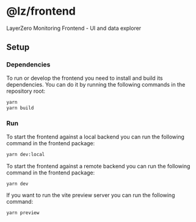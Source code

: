 # @lz/frontend

LayerZero Monitoring Frontend - UI and data explorer

## Setup

### Dependencies

To run or develop the frontend you need to install and build its dependencies. You can do it by running the following commands in the repository root:

```bash
yarn
yarn build
```

### Run

To start the frontend against a local backend you can run the following command in the frontend package:

```bash
yarn dev:local
```

To start the frontend against a remote backend you can run the following command in the frontend package:

```bash
yarn dev
```

If you want to run the vite preview server you can run the following command:

```bash
yarn preview
```
